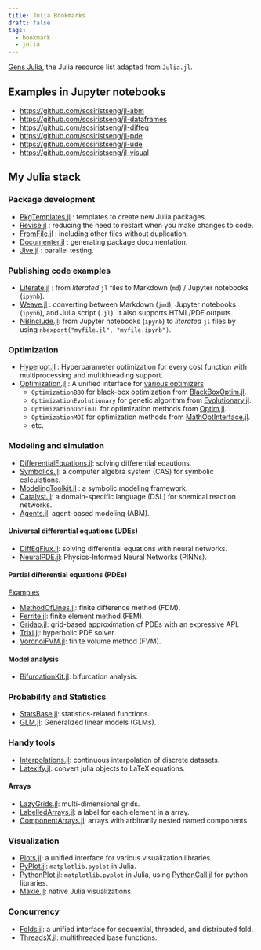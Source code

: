 ```yaml
---
title: Julia Bookmarks
draft: false
tags:
  - bookmark
  - julia
---
```

[Gens Julia](https://gensjulia.pages.dev/), the Julia resource list adapted from `Julia.jl`.
## Examples in Jupyter notebooks

- https://github.com/sosiristseng/jl-abm
- https://github.com/sosiristseng/jl-dataframes
- https://github.com/sosiristseng/jl-diffeq
- https://github.com/sosiristseng/jl-pde
- https://github.com/sosiristseng/jl-ude
- https://github.com/sosiristseng/jl-visual

## My Julia stack

### Package development

- [PkgTemplates.jl](https://github.com/invenia/PkgTemplates.jl) : templates to create new Julia packages.
- [Revise.jl](https://github.com/timholy/Revise.jl) : reducing the need to restart when you make changes to code.
- [FromFile.jl](https://github.com/Roger-luo/FromFile.jl) : including other files without duplication.
- [Documenter.jl](https://github.com/JuliaDocs/Documenter.jl) : generating package documentation.
- [Jive.jl](https://github.com/wookay/Jive.jl) : parallel testing.

### Publishing code examples

- [Literate.jl](https://github.com/fredrikekre/Literate.jl) : from _literated_ `jl` files to Markdown (`md`) / Jupyter notebooks (`ipynb`).
- [Weave.jl](https://github.com/JunoLab/Weave.jl) : converting between Markdown (`jmd`), Jupyter notebooks (`ipynb`), and Julia script (`.jl`). It also supports HTML/PDF outputs.
- [NBInclude.jl](https://github.com/stevengj/NBInclude.jl): from Jupyter notebooks (`ipynb`) to _literated_ `jl` files by using `nbexport("myfile.jl", "myfile.ipynb")`.

### Optimization

- [Hyperopt.jl](https://github.com/baggepinnen/Hyperopt.jl) : Hyperparameter optimization for every cost function with multiprocessing and multithreading support.
- [Optimization.jl](https://github.com/SciML/Optimization.jl) : A unified interface for [various optimizers](https://docs.sciml.ai/Optimization/stable/#Overview-of-the-Optimizers)
    - `OptimizationBBO` for black-box optimization from [BlackBoxOptim.jl](https://github.com/robertfeldt/BlackBoxOptim.jl).
    - `OptimizationEvolutionary` for genetic algorithm from [Evolutionary.jl](https://github.com/wildart/Evolutionary.jl).
    - `OptimizationOptimJL` for optimization methods from [Optim.jl](https://github.com/JuliaNLSolvers/Optim.jl).
    - `OptimizationMOI` for optimization methods from [MathOptInterface.jl](https://github.com/jump-dev/MathOptInterface.jl).
    - etc.

### Modeling and simulation

- [DifferentialEquations.jl][]: solving differential eqautions.
- [Symbolics.jl][]: a computer algebra system (CAS) for symbolic calculations.
- [ModelingToolkit.jl][] : a symbolic modeling framework.
- [Catalyst.jl][]: a domain-specific language (DSL) for shemical reaction networks.
- [Agents.jl][]: agent-based modeling (ABM).

[Symbolics.jl]: https://github.com/JuliaSymbolics/Symbolics.jl
[ModelingToolkit.jl]: https://github.com/SciML/ModelingToolkit.jl
[Catalyst.jl]: https://github.com/SciML/Catalyst.jl
[DifferentialEquations.jl]: https://github.com/SciML/DifferentialEquations.jl
[Agents.jl]: https://github.com/JuliaDynamics/Agents.jl

#### Universal differential equations (UDEs)

- [DiffEqFlux.jl][]: solving differential equations with neural networks.
- [NeuralPDE.jl][]: Physics-Informed Neural Networks (PINNs).

[DiffEqFlux.jl]: https://github.com/SciML/DiffEqFlux.jl
[NeuralPDE.jl]: https://github.com/SciML/NeuralPDE.jl

#### Partial differential equations (PDEs)

[Examples](https://sosiristseng.github.io/jl-pde/)

- [MethodOfLines.jl][]: finite difference method (FDM).
- [Ferrite.jl][]: finite element method (FEM).
- [Gridap.jl][]: grid-based approximation of PDEs with an expressive API.
- [Trixi.jl][]: hyperbolic PDE solver.
- [VoronoiFVM.jl][]: finite volume method (FVM).

[MethodOfLines.jl]: https://github.com/SciML/MethodOfLines.jl
[Ferrite.jl]: https://github.com/Ferrite-FEM/Ferrite.jl
[Gridap.jl]: https://github.com/gridap/Gridap.jl
[Trixi.jl]: https://github.com/trixi-framework/Trixi.jl
[VoronoiFVM.jl]: https://github.com/j-fu/VoronoiFVM.jl

#### Model analysis

- [BifurcationKit.jl][]: bifurcation analysis.

[BifurcationKit.jl]: https://github.com/bifurcationkit/BifurcationKit.jl

### Probability and Statistics

- [StatsBase.jl][]: statistics-related functions.
- [GLM.jl][]: Generalized linear models (GLMs).

[GLM.jl]: https://github.com/JuliaStats/GLM.jl
[StatsBase.jl]: https://github.com/JuliaStats/StatsBase.jl

### Handy tools

- [Interpolations.jl][]: continuous interpolation of discrete datasets.
- [Latexify.jl][]: convert julia objects to LaTeX equations.

[Interpolations.jl]: https://github.com/JuliaMath/Interpolations.jl
[Latexify.jl]: https://github.com/korsbo/Latexify.jl

#### Arrays

- [LazyGrids.jl][]: multi-dimensional grids.
- [LabelledArrays.jl][]: a label for each element in a array.
- [ComponentArrays.jl][]: arrays with arbitrarily nested named components.

[LazyGrids.jl]: https://github.com/JuliaArrays/LazyGrids.jl
[LabelledArrays.jl]: https://github.com/SciML/LabelledArrays.jl
[ComponentArrays.jl]: https://github.com/jonniedie/ComponentArrays.jl

### Visualization

- [Plots.jl][]: a unified interface for various visualization libraries.
- [PyPlot.jl][]: `matplotlib.pyplot` in Julia.
- [PythonPlot.jl][]: `matplotlib.pyplot` in Julia, using [PythonCall.jl][] for python libraries.
- [Makie.jl][]: native Julia visualizations.

[Plots.jl]: https://github.com/JuliaPlots/Plots.jl
[PyPlot.jl]: https://github.com/JuliaPy/PyPlot.jl
[PythonPlot.jl]: https://github.com/stevengj/PythonPlot.jl
[PythonCall.jl]: https://github.com/cjdoris/PythonCall.jl
[Makie.jl]: https://github.com/MakieOrg/Makie.jl

### Concurrency

- [Folds.jl][Folds.jl]: a unified interface for sequential, threaded, and distributed fold.
- [ThreadsX.jl][]: multithreaded base functions.

[Folds.jl]: https://github.com/JuliaFolds/Folds.jl
[ThreadsX.jl]: https://github.com/tkf/ThreadsX.jl
